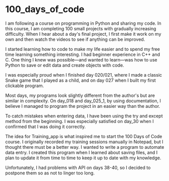 # 100_days_of_code
I am following a course on programming in Python and sharing my code.
In this course, I am completing 100 small projects with gradually increasing difficulty.
When I hear about a day's final project, I first make it work on my own and then watch the videos to see if anything can be improved.

I started learning how to code to make my life easier and to spend my free time learning something interesting. I had beginner experience in C++ and C.
One thing I knew was possible—and wanted to learn—was how to use Python to save or edit data and create objects with code.

I was especially proud when I finished day 020/021, where I made a classic Snake game that I played as a child, and on day 027 when I built my first clickable program.

Most days, my programs look slightly different from the author's but are similar in complexity. On day_018 and day_025_1, by using documentation, I believe I managed to program the project in an easier way than the author.

To catch mistakes when entering data, I have been using the try and except method from the beginning. I was especially satisfied on day_30 when I confirmed that I was doing it correctly.

The idea for Training_app is what inspired me to start the 100 Days of Code course. I originally recorded my training sessions manually in Notepad, but I thought there must be a better way. I wanted to write a program to automate data entry. I created this program when I learned about saving files, and I plan to update it from time to time to keep it up to date with my knowledge.

Unfortunately, I had problems with API on days 38-40, so I decided to postpone them so as not to linger too long.
